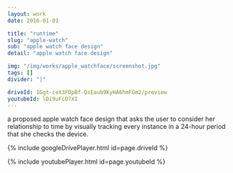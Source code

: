 ```yaml
---
layout: work
date: 2016-01-01

title: "runtime"
slug: "apple-watch"
sub: "apple watch face design"
detail: "apple watch face design"

img: "/img/works/apple_watchface/screenshot.jpg"
tags: []
divider: "|"

driveId: 1Ggt-ceX3FDpBf-QsEaub9KyHA6hmFGm2/preview
youtubeId: lDi9uFcD7XI
---
```


a proposed apple watch face design that asks the user to consider her relationship to time by visually tracking every instance in a 24-hour period that she checks the device.

{% include googleDrivePlayer.html id=page.driveId %}

{% include youtubePlayer.html id=page.youtubeId %}